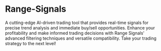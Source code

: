# Range-Signals
A cutting-edge AI-driven trading tool that provides real-time signals for precise trend analysis and immediate buy/sell opportunities. Enhance your profitability and make informed trading decisions with Range Signals' advanced filtering techniques and versatile compatibility. Take your trading strategy to the next level!
